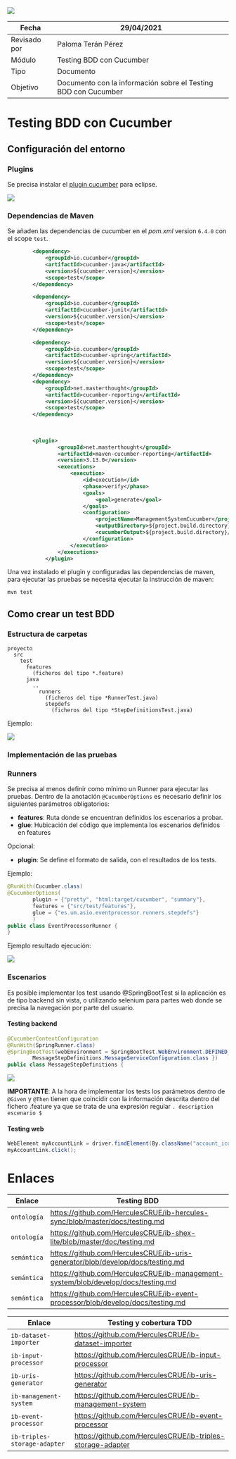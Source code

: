 ![](./img/logos_feder.png)



| Fecha        | 29/04/2021                                                   |
| ------------ | ------------------------------------------------------------ |
| Revisado por | Paloma Terán Pérez                                           |
| Módulo       | Testing BDD con Cucumber                                     |
| Tipo         | Documento                                                    |
| Objetivo     | Documento con la información sobre el Testing BDD con Cucumber |





# Testing BDD con Cucumber

## Configuración del entorno

### Plugins

Se precisa instalar el [plugin cucumber](https://github.com/cucumber/cucumber-eclipse) para eclipse.

<img src="img/pluginCucumber.png"/>

### Dependencias de Maven

Se añaden las dependencias de cucumber en el _pom.xml_ version `6.4.0` con el scope `test`.

```xml
        <dependency>
            <groupId>io.cucumber</groupId>
            <artifactId>cucumber-java</artifactId>
            <version>${cucumber.version}</version>
            <scope>test</scope>
        </dependency>

        <dependency>
            <groupId>io.cucumber</groupId>
            <artifactId>cucumber-junit</artifactId>
            <version>${cucumber.version}</version>
            <scope>test</scope>
        </dependency>

        <dependency>
            <groupId>io.cucumber</groupId>
            <artifactId>cucumber-spring</artifactId>
            <version>${cucumber.version}</version>
            <scope>test</scope>
        </dependency>
        <dependency>
            <groupId>net.masterthought</groupId>
            <artifactId>cucumber-reporting</artifactId>
            <version>${cucumber.version}</version>
            <scope>test</scope>
        </dependency>     
        
        
        
        <plugin>
				<groupId>net.masterthought</groupId>
				<artifactId>maven-cucumber-reporting</artifactId>
				<version>3.13.0</version>
				<executions>
					<execution>
						<id>execution</id>
						<phase>verify</phase>
						<goals>
							<goal>generate</goal>
						</goals>
						<configuration>
							<projectName>ManagementSystemCucumber</projectName>
							<outputDirectory>${project.build.directory}</outputDirectory>
							<cucumberOutput>${project.build.directory}/cucumber/cucumber.json</cucumberOutput>
						</configuration>
					</execution>
				</executions>
			</plugin>
```

Una vez instalado el plugin y configuradas las dependencias de maven, para ejecutar las pruebas se necesita ejecutar la instrucción de maven:

```
mvn test
```

## Como crear un test BDD

### Estructura de carpetas

```
proyecto
  src
    test
      features
        (ficheros del tipo *.feature)
      java
        ..
          runners
            (ficheros del tipo *RunnerTest.java)
            stepdefs
              (ficheros del tipo *StepDefinitionsTest.java)
```

Ejemplo:

<img src="img/folderStructure.png"/>

### Implementación de las pruebas

### Runners

Se precisa al menos definir como mínimo un Runner para ejecutar las pruebas. Dentro de la anotación `@CucumberOptions` es necesario definir los siguientes parámetros obligatorios:

- **features**: Ruta donde se encuentran definidos los escenarios a probar.
- **glue**: Hubicación del código que implementa los escenarios definidos en features

Opcional:

- **plugin**: Se define el formato de salida, con el resultados de los tests.

Ejemplo:

```java
@RunWith(Cucumber.class)
@CucumberOptions(
		plugin = {"pretty", "html:target/cucumber", "summary"},
		features = {"src/test/features"},
		glue = {"es.um.asio.eventprocessor.runners.stepdefs"}
		)
public class EventProcessorRunner {
}
```

Ejemplo resultado ejecución:

<img src="img/outputResults.png"/>

### Escenarios

Es posible implementar los test usando @SpringBootTest si la aplicación es de tipo backend sin vista, o utilizando selenium para partes web donde se precisa la navegación por parte del usuario.

#### Testing backend

```java
@CucumberContextConfiguration
@RunWith(SpringRunner.class)
@SpringBootTest(webEnvironment = SpringBootTest.WebEnvironment.DEFINED_PORT, classes = {
		MessageStepDefinitions.MessageServiceConfiguration.class })
public class MessageStepDefinitions {
```

<img src="img/sampleImplementation.png"/>

**IMPORTANTE**: A la hora de implementar los tests los parámetros dentro de `@Given` y `@Then` tienen que coincidir con la información descrita dentro del fichero .feature ya que se trata de una expresión regular `. description escenario $`

#### Testing web

```java
WebElement myAccountLink = driver.findElement(By.className("account_icon"));
myAccountLink.click();
```

# Enlaces

| Enlace      | Testing BDD                                                                       |
| ----------- | --------------------------------------------------------------------------------- |
| `ontología` | https://github.com/HerculesCRUE/ib-hercules-sync/blob/master/docs/testing.md      |
| `ontología` | https://github.com/HerculesCRUE/ib-shex-lite/blob/master/doc/testing.md           |
| `semántica` | https://github.com/HerculesCRUE/ib-uris-generator/blob/develop/docs/testing.md    |
| `semántica` | https://github.com/HerculesCRUE/ib-management-system/blob/develop/docs/testing.md |
| `semántica` | https://github.com/HerculesCRUE/ib-event-processor/blob/develop/docs/testing.md   |

| Enlace                       | Testing y cobertura TDD                                    |
| ---------------------------- | ---------------------------------------------------------- |
| `ib-dataset-importer`        | https://github.com/HerculesCRUE/ib-dataset-importer        |
| `ib-input-processor`         | https://github.com/HerculesCRUE/ib-input-processor         |
| `ib-uris-generator`          | https://github.com/HerculesCRUE/ib-uris-generator          |
| `ib-management-system`       | https://github.com/HerculesCRUE/ib-management-system       |
| `ib-event-processor`         | https://github.com/HerculesCRUE/ib-event-processor         |
| `ib-triples-storage-adapter` | https://github.com/HerculesCRUE/ib-triples-storage-adapter |